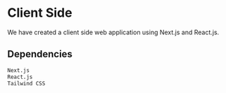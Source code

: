 # Client Side

We have created a client side web application using Next.js and React.js.

## Dependencies

```bash
Next.js
React.js
Tailwind CSS
```
